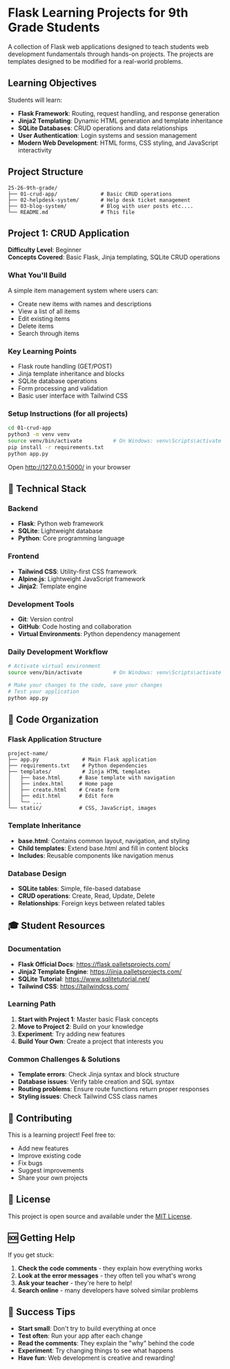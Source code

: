# Flask Learning Projects for 9th Grade Students

A collection of Flask web applications designed to teach students web development fundamentals through hands-on projects. The projects are templates designed to be modified for a real-world problems. 
##  Learning Objectives

Students will learn:
- **Flask Framework**: Routing, request handling, and response generation
- **Jinja2 Templating**: Dynamic HTML generation and template inheritance
- **SQLite Databases**: CRUD operations and data relationships
- **User Authentication**: Login systems and session management
- **Modern Web Development**: HTML forms, CSS styling, and JavaScript interactivity

## Project Structure

```
25-26-9th-grade/
├── 01-crud-app/              # Basic CRUD operations
├── 02-helpdesk-system/       # Help desk ticket management
├── 03-blog-system/           # Blog with user posts etc....
└── README.md                 # This file
```

## Project 1: CRUD Application

**Difficulty Level**: Beginner  
**Concepts Covered**: Basic Flask, Jinja templating, SQLite CRUD operations

### What You'll Build
A simple item management system where users can:
- Create new items with names and descriptions
- View a list of all items
- Edit existing items
- Delete items
- Search through items

### Key Learning Points
- Flask route handling (GET/POST)
- Jinja template inheritance and blocks
- SQLite database operations
- Form processing and validation
- Basic user interface with Tailwind CSS

### Setup Instructions (for all projects)
```bash
cd 01-crud-app
python3 -m venv venv
source venv/bin/activate          # On Windows: venv\Scripts\activate
pip install -r requirements.txt
python app.py
```

Open http://127.0.0.1:5000/ in your browser



## 🔧 Technical Stack

### Backend
- **Flask**: Python web framework
- **SQLite**: Lightweight database
- **Python**: Core programming language

### Frontend
- **Tailwind CSS**: Utility-first CSS framework
- **Alpine.js**: Lightweight JavaScript framework
- **Jinja2**: Template engine

### Development Tools
- **Git**: Version control
- **GitHub**: Code hosting and collaboration
- **Virtual Environments**: Python dependency management


### Daily Development Workflow
```bash
# Activate virtual environment
source venv/bin/activate          # On Windows: venv\Scripts\activate

# Make your changes to the code, save your changes
# Test your application
python app.py

```

## 📖 Code Organization

### Flask Application Structure
```
project-name/
├── app.py              # Main Flask application
├── requirements.txt    # Python dependencies
├── templates/          # Jinja HTML templates
│   ├── base.html      # Base template with navigation
│   ├── index.html     # Home page
│   ├── create.html    # Create form
│   ├── edit.html      # Edit form
│   └── ...
└── static/            # CSS, JavaScript, images
```

### Template Inheritance
- **base.html**: Contains common layout, navigation, and styling
- **Child templates**: Extend base.html and fill in content blocks
- **Includes**: Reusable components like navigation menus

### Database Design
- **SQLite tables**: Simple, file-based database
- **CRUD operations**: Create, Read, Update, Delete
- **Relationships**: Foreign keys between related tables

## 🎓 Student Resources

### Documentation
- **Flask Official Docs**: https://flask.palletsprojects.com/
- **Jinja2 Template Engine**: https://jinja.palletsprojects.com/
- **SQLite Tutorial**: https://www.sqlitetutorial.net/
- **Tailwind CSS**: https://tailwindcss.com/

### Learning Path
1. **Start with Project 1**: Master basic Flask concepts
2. **Move to Project 2**: Build on your knowledge
3. **Experiment**: Try adding new features
4. **Build Your Own**: Create a project that interests you

### Common Challenges & Solutions
- **Template errors**: Check Jinja syntax and block structure
- **Database issues**: Verify table creation and SQL syntax
- **Routing problems**: Ensure route functions return proper responses
- **Styling issues**: Check Tailwind CSS class names

## 🤝 Contributing

This is a learning project! Feel free to:
- Add new features
- Improve existing code
- Fix bugs
- Suggest improvements
- Share your own projects

## 📝 License

This project is open source and available under the [MIT License](LICENSE).

## 🆘 Getting Help

If you get stuck:
1. **Check the code comments** - they explain how everything works
2. **Look at the error messages** - they often tell you what's wrong
3. **Ask your teacher** - they're here to help!
4. **Search online** - many developers have solved similar problems

## 🎉 Success Tips

- **Start small**: Don't try to build everything at once
- **Test often**: Run your app after each change
- **Read the comments**: They explain the "why" behind the code
- **Experiment**: Try changing things to see what happens
- **Have fun**: Web development is creative and rewarding!


